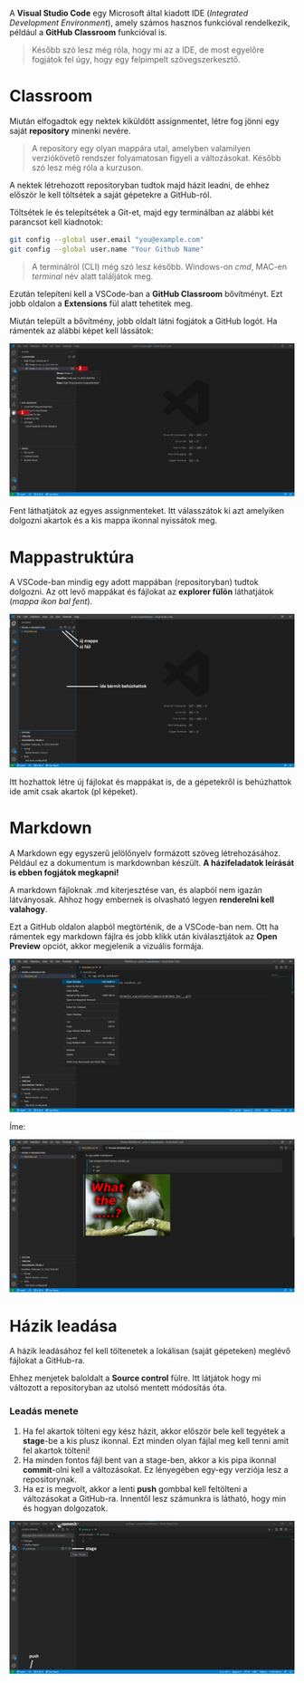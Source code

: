 A **Visual Studio Code** egy Microsoft által kiadott IDE (*Integrated Development Environment*), amely számos hasznos funkcióval rendelkezik, például a **GitHub Classroom** funkcióval is.

> Később szó lesz még róla, hogy mi az a IDE, de most egyelőre fogjátok fel úgy, hogy egy felpimpelt szövegszerkesztő.

# Classroom

Miután elfogadtok egy nektek kiküldött assignmentet, létre fog jönni egy saját **repository** minenki nevére.

> A repository egy olyan mappára utal, amelyben valamilyen verziókövető rendszer folyamatosan figyeli a változásokat. Később szó lesz még róla a kurzuson.

A nektek létrehozott repositoryban tudtok majd házit leadni, de ehhez először le kell töltsétek a saját gépetekre a GitHub-ról.

Töltsétek le és telepítsétek a Git-et, majd egy terminálban az alábbi két parancsot kell kiadnotok:

```bash
git config --global user.email "you@example.com"
git config --global user.name "Your Github Name"
```

> A terminálról (CLI) még szó lesz később. Windows-on *cmd*, MAC-en *terminal* név alatt találjátok meg.

Ezután telepíteni kell a VSCode-ban a **GitHub Classroom** bővítményt. Ezt jobb oldalon a **Extensions** fül alatt tehetitek meg.

Miután települt a bővítmény, jobb oldalt látni fogjátok a GitHub logót. Ha rámentek az alábbi képet kell lássátok:

![preview](img/1.png)

Fent láthatjátok az egyes assignmenteket. Itt válasszátok ki azt amelyiken dolgozni akartok és a kis mappa ikonnal nyissátok meg.

# Mappastruktúra

A VSCode-ban mindig egy adott mappában (repositoryban) tudtok dolgozni. Az ott levő mappákat és fájlokat az **explorer fülön** láthatjátok (*mappa ikon bal fent*).

![mappastruktúra](img/4.png)

Itt hozhattok létre új fájlokat és mappákat is, de a gépetekről is behúzhattok ide amit csak akartok (pl képeket).

# Markdown

A Markdown egy egyszerű jelölőnyelv formázott szöveg létrehozásához. Például ez a dokumentum is markdownban készült. **A házifeladatok leírását is ebben fogjátok megkapni!**

A markdown fájloknak .md kiterjesztése van, és alapból nem igazán látványosak. Ahhoz hogy embernek is olvasható legyen **renderelni kell valahogy**. 

Ezt a GitHub oldalon alapból megtörténik, de a VSCode-ban nem. Ott ha rámentek egy markdown fájlra és jobb klikk után kiválasztjátok az **Open Preview** opciót, akkor megjelenik a vizuális formája.

![preview](img/2.png)

Íme:

![preview](img/3.png)

# Házik leadása

A házik leadásához fel kell töltenetek a lokálisan (saját gépeteken) meglévő fájlokat a GitHub-ra.

Ehhez menjetek baloldalt a **Source control** fülre. Itt látjátok hogy mi változott a repositoryban az utolsó mentett módosítás óta. 

### **Leadás menete**

1. Ha fel akartok tölteni egy kész házit, akkor először bele kell tegyétek a **stage**-be a kis plusz ikonnal. Ezt minden olyan fájlal meg kell tenni amit fel akartok tölteni! 
2. Ha minden fontos fájl bent van a stage-ben, akkor a kis pipa ikonnal **commit**-olni kell a változásokat. Ez lényegében egy-egy verziója lesz a repositorynak. 
3. Ha ez is megvolt, akkor a lenti **push** gombbal kell feltölteni a változásokat a GitHub-ra. Innentől lesz számunkra is látható, hogy min és hogyan dolgozatok.

![preview](img/5.png)






